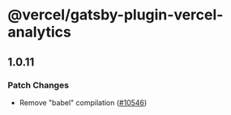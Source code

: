 # @vercel/gatsby-plugin-vercel-analytics

## 1.0.11

### Patch Changes

- Remove "babel" compilation ([#10546](https://github.com/khulnasoft-lab/devship/pull/10546))

